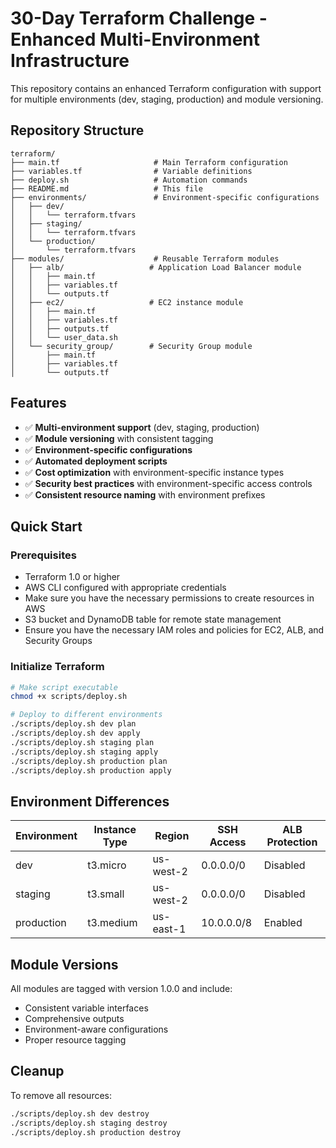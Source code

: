 # 30-Day Terraform Challenge - Enhanced Multi-Environment Infrastructure

This repository contains an enhanced Terraform configuration with support for multiple environments (dev, staging, production) and module versioning.

## Repository Structure

```
terraform/
├── main.tf                     # Main Terraform configuration
├── variables.tf                # Variable definitions
├── deploy.sh                   # Automation commands
├── README.md                   # This file
├── environments/               # Environment-specific configurations
│   ├── dev/
│   │   └── terraform.tfvars
│   ├── staging/
│   │   └── terraform.tfvars
│   └── production/
│       └── terraform.tfvars
├── modules/                    # Reusable Terraform modules
│   ├── alb/                   # Application Load Balancer module
│   │   ├── main.tf
│   │   ├── variables.tf
│   │   └── outputs.tf
│   ├── ec2/                   # EC2 instance module
│   │   ├── main.tf
│   │   ├── variables.tf
│   │   ├── outputs.tf
│   │   └── user_data.sh
│   └── security_group/        # Security Group module
│       ├── main.tf
│       ├── variables.tf
│       └── outputs.tf

```

## Features

- ✅ **Multi-environment support** (dev, staging, production)
- ✅ **Module versioning** with consistent tagging
- ✅ **Environment-specific configurations**
- ✅ **Automated deployment scripts**
- ✅ **Cost optimization** with environment-specific instance types
- ✅ **Security best practices** with environment-specific access controls
- ✅ **Consistent resource naming** with environment prefixes

## Quick Start

### Prerequisites
- Terraform 1.0 or higher
- AWS CLI configured with appropriate credentials
- Make sure you have the necessary permissions to create resources in AWS
- S3 bucket and DynamoDB table for remote state management
- Ensure you have the necessary IAM roles and policies for EC2, ALB, and Security Groups
### Initialize Terraform

```bash
# Make script executable
chmod +x scripts/deploy.sh

# Deploy to different environments
./scripts/deploy.sh dev plan
./scripts/deploy.sh dev apply   
./scripts/deploy.sh staging plan
./scripts/deploy.sh staging apply
./scripts/deploy.sh production plan
./scripts/deploy.sh production apply
```


## Environment Differences

| Environment | Instance Type | Region    | SSH Access    | ALB Protection |
|-------------|---------------|-----------|---------------|----------------|
| dev         | t3.micro      | us-west-2 | 0.0.0.0/0     | Disabled       |
| staging     | t3.small      | us-west-2 | 0.0.0.0/0     | Disabled       |
| production  | t3.medium     | us-east-1 | 10.0.0.0/8    | Enabled        |

## Module Versions

All modules are tagged with version 1.0.0 and include:
- Consistent variable interfaces
- Comprehensive outputs
- Environment-aware configurations
- Proper resource tagging

## Cleanup

To remove all resources:

```bash
./scripts/deploy.sh dev destroy
./scripts/deploy.sh staging destroy
./scripts/deploy.sh production destroy
```
